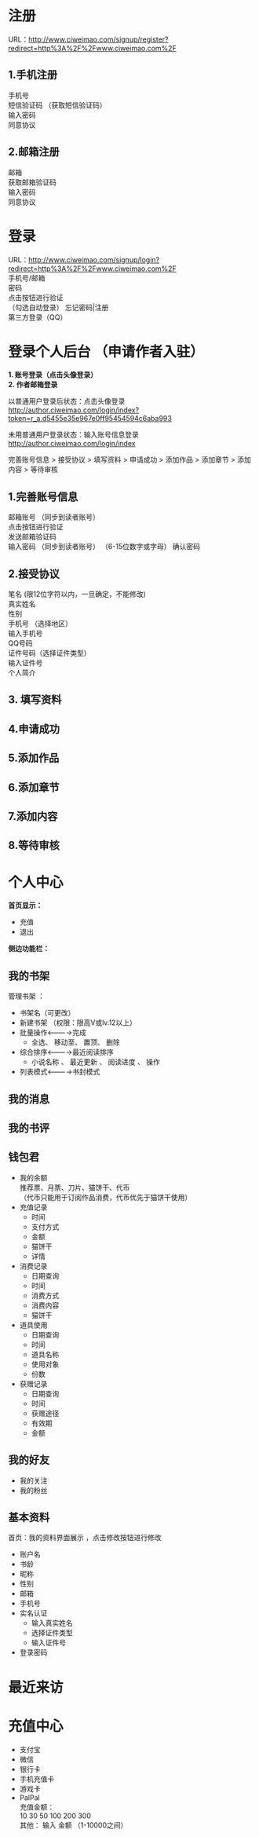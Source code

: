 # 注册  
URL：http://www.ciweimao.com/signup/register?redirect=http%3A%2F%2Fwww.ciweimao.com%2F
## 1.手机注册 
手机号  
短信验证码  （获取短信验证码）  
输入密码  
同意协议  

## 2.邮箱注册  
邮箱  
获取邮箱验证码  
输入密码  
同意协议  


# 登录 
URL：http://www.ciweimao.com/signup/login?redirect=http%3A%2F%2Fwww.ciweimao.com%2F   
手机号/邮箱  
密码  
点击按钮进行验证  
（勾选自动登录）
忘记密码|注册  
第三方登录（QQ）  


# 登录个人后台  （申请作者入驻） 

**1. 账号登录（点击头像登录）**  
**2. 作者邮箱登录**  

以普通用户登录后状态：点击头像登录  
http://author.ciweimao.com/login/index?token=r_a.d5455e35e967e0ff95454594c6aba993  

未用普通用户登录状态：输入账号信息登录  
http://author.ciweimao.com/login/index



完善账号信息    > 接受协议    > 填写资料    > 申请成功    > 添加作品    > 添加章节    > 添加内容    > 等待审核

## 1.完善账号信息  
邮箱账号  （同步到读者账号）  
点击按钮进行验证  
发送邮箱验证码  
输入密码  （同步到读者账号） （6-15位数字或字母） 
确认密码  

## 2.接受协议  
笔名  (限12位字符以内，一旦确定，不能修改)  
真实姓名  
性别  
手机号 （选择地区）  
输入手机号  
QQ号码  
证件号码（选择证件类型）  
输入证件号  
个人简介  

## 3. 填写资料
## 4.申请成功  
## 5.添加作品  
## 6.添加章节  
## 7.添加内容  
## 8.等待审核  


# 个人中心
**首页显示：**
- 充值
- 退出  

**侧边功能栏：**
## 我的书架  
管理书架 ： 
- 书架名（可更改）
- 新建书架 （权限：限高V或lv.12以上）
- 批量操作<---->完成
    - 全选、 移动至、 置顶、 删除
- 综合排序<---->最近阅读排序
    - 小说名称 、 最近更新 、  阅读进度 、 操作
-  列表模式<---->书封模式

## 我的消息  
## 我的书评  
## 钱包君  
- 我的余额  
推荐票、月票、刀片、猫饼干、代币  
（代币只能用于订阅作品消费，代币优先于猫饼干使用）  
- 充值记录  
    - 时间  
    - 支付方式  
    - 金额  
    - 猫饼干  
    -  详情  
- 消费记录  
    - 日期查询  
    - 时间
    - 消费方式  
    - 消费内容  
    - 猫饼干  
- 道具使用
    - 日期查询  
    - 时间  
    - 道具名称  
    - 使用对象  
    -  份数  
- 获赠记录  
    - 日期查询  
    - 时间  
    - 获赠途径  
    - 有效期  
    - 金额  

## 我的好友  
- 我的关注  
- 我的粉丝  

## 基本资料
首页：我的资料界面展示 ，点击修改按钮进行修改  
- 账户名  
- 书龄  
- 昵称  
- 性别  
- 邮箱  
- 手机号  
- 实名认证  
    - 输入真实姓名
    - 选择证件类型
    - 输入证件号  
- 登录密码  

# 最近来访


# 充值中心  
- 支付宝
- 微信  
- 银行卡  
- 手机充值卡  
- 游戏卡  
- PalPal  
充值金额：  
10 30 50 100 200 300  
其他：  输入 金额 （1-10000之间）


